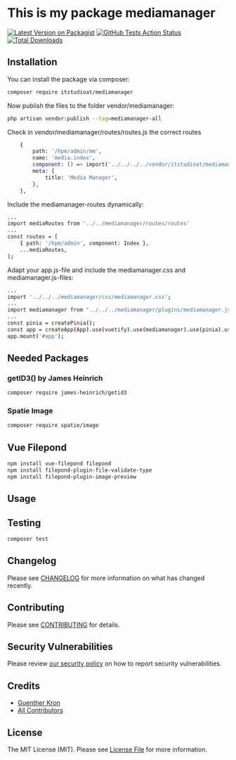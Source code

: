 # This is my package mediamanager

[![Latest Version on Packagist](https://img.shields.io/packagist/v/itstudioat/mediamanager.svg?style=flat-square)](https://packagist.org/packages/itstudioat/mediamanager)
[![GitHub Tests Action Status](https://img.shields.io/github/actions/workflow/status/itstudioat/mediamanager/run-tests.yml?branch=main&label=tests&style=flat-square)](https://github.com/itstudioat/mediamanager/actions?query=workflow%3Arun-tests+branch%3Amain)
[![Total Downloads](https://img.shields.io/packagist/dt/itstudioat/mediamanager.svg?style=flat-square)](https://packagist.org/packages/itstudioat/mediamanager)




## Installation

You can install the package via composer:

```bash
composer require itstudioat/mediamanager
```

Now publish the files to the folder vendor/mediamanager:

```bash
php artisan vendor:publish --tag=mediamanager-all
```

Check in vendor/mediamanager/routes/routes.js the correct routes
```bash
    {
        path: '/hpm/admin/mm',
        name: 'media.index',
        component: () => import('../../../../vendor/itstudioat/mediamanager/resources/js/pages/admin/index/Index.vue'), // or actual path
        meta: {
            title: 'Media Manager',
        },
    },
```

Include the mediamanager-routes dynamically:
```bash
...
import mediaRoutes from '../../mediamanager/routes/routes'
...
const routes = [
    { path: '/hpm/admin', component: Index },
    ...mediaRoutes,
];

```

Adapt your app.js-file and include the mediamanager.css and mediamanager.js-files:
```bash
...
import '../../../mediamanager/css/mediamanager.css';
...
import mediamanager from "../../../mediamanager/plugins/mediamanager.js";
...
const pinia = createPinia();
const app = createApp(App).use(vuetify).use(mediamanager).use(pinia).use(router);
app.mount('#app');
```


## Needed Packages
### getID3() by James Heinrich
```bash
composer require james-heinrich/getid3
```

### Spatie Image
```bash
composer require spatie/image
```

## Vue Filepond
```bash
npm install vue-filepond filepond
npm install filepond-plugin-file-validate-type
npm install filepond-plugin-image-preview
```


## Usage


## Testing

```bash
composer test
```

## Changelog

Please see [CHANGELOG](CHANGELOG.md) for more information on what has changed recently.

## Contributing

Please see [CONTRIBUTING](CONTRIBUTING.md) for details.

## Security Vulnerabilities

Please review [our security policy](../../security/policy) on how to report security vulnerabilities.

## Credits

- [Guenther Kron](https://github.com/itstudioat)
- [All Contributors](../../contributors)

## License

The MIT License (MIT). Please see [License File](LICENSE.md) for more information.
